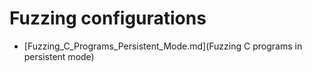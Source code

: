 # Fuzzing configurations

- [Fuzzing_C_Programs_Persistent_Mode.md](Fuzzing C programs in persistent mode)
